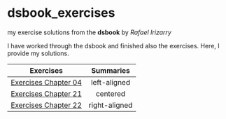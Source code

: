 # dsbook_exercises
my exercise solutions from the **dsbook** by *Rafael Irizarry*

I have worked through the dsbook and finished also the exercises. Here, I provide my solutions.

 Exercises  |    Summaries  |
|----------|:-------------:|
| [Exercises Chapter 04](ex_04_r_basics.html) |  left-aligned |
| [Exercises Chapter 21](ex_21_parsing_dates_and_times.html) |    centered   |
| [Exercises Chapter 22](ex_22_text_mining.html) | right-aligned |
